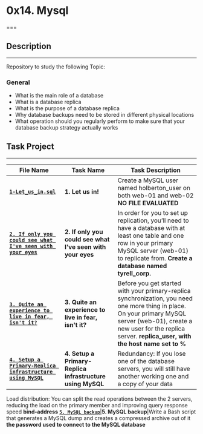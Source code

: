 # 0x14. Mysql

===
## Description

---
Repository to study the following Topic:

### General

- What is the main role of a database
- What is a database replica
- What is the purpose of a database replica
- Why database backups need to be stored in different physical locations
- What operation should you regularly perform to make sure that your database backup strategy actually works

## Task Project

---
File Name|Task Name|Task Description
---|---|---
[**`1-Let_us_in.sql`**](...)|**1. Let us in!**|Create a MySQL user named holberton_user on both web-01 and web-02 **NO FILE EVALUATED**
[**`2. If only you could see what I've seen with your eyes`**](...)|**2. If only you could see what I've seen with your eyes**|In order for you to set up replication, you’ll need to have a database with at least one table and one row in your primary MySQL server (web-01) to replicate from. **Create a database named tyrell_corp.**
[**`3. Quite an experience to live in fear, isn't it?`**](...)|**3. Quite an experience to live in fear, isn't it?**|Before you get started with your primary-replica synchronization, you need one more thing in place. On your primary MySQL server (web-01), create a new user for the replica server. **replica_user, with the host name set to %**
[**`4. Setup a Primary-Replica infrastructure using MySQL`**](...)|**4. Setup a Primary-Replica infrastructure using MySQL**|Redundancy: If you lose one of the database servers, you will still have another working one and a copy of your data
Load distribution: You can split the read operations between the 2 servers, reducing the load on the primary member and improving query response speed **bind-address**
[**`5. MySQL backup`**](...)|**5. MySQL backup**|Write a Bash script that generates a MySQL dump and creates a compressed archive out of it **the password used to connect to the MySQL database**
